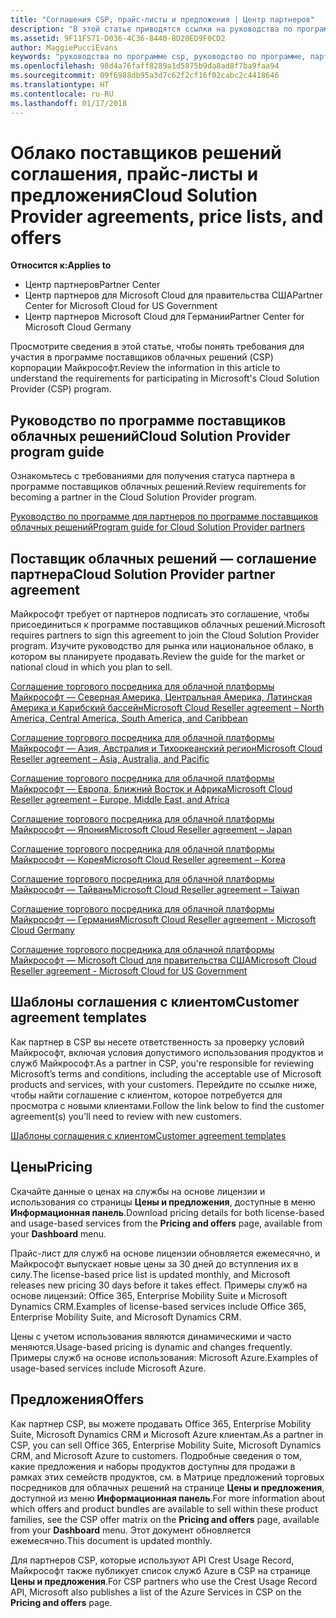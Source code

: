 ```yaml
---
title: "Соглашения CSP, прайс-листы и предложения | Центр партнеров"
description: "В этой статье приводятся ссылки на руководства по программе поставщиков облачных решений, соглашения партнеров, соглашения клиентов, прайс-листы и предложения."
ms.assetid: 9F11F571-D036-4C36-8440-8D20ED9F0CD2
author: MaggiePucciEvans
keywords: "руководства по программе csp, руководство по программе, партнерские соглашения, соглашение с клиентом, прейскуранты, предложения"
ms.openlocfilehash: 98d4a76faff8289a1d5875b9da8ad8f7ba9faa94
ms.sourcegitcommit: 09f6988db95a3d7c62f2cf16f02cabc2c4418646
ms.translationtype: HT
ms.contentlocale: ru-RU
ms.lasthandoff: 01/17/2018
---
```

# <a name="cloud-solution-provider-agreements-price-lists-and-offers"></a><span data-ttu-id="b136d-104">Облако поставщиков решений соглашения, прайс-листы и предложения</span><span class="sxs-lookup"><span data-stu-id="b136d-104">Cloud Solution Provider agreements, price lists, and offers</span></span>

**<span data-ttu-id="b136d-105">Относится к:</span><span class="sxs-lookup"><span data-stu-id="b136d-105">Applies to</span></span>**

-  <span data-ttu-id="b136d-106">Центр партнеров</span><span class="sxs-lookup"><span data-stu-id="b136d-106">Partner Center</span></span>
-  <span data-ttu-id="b136d-107">Центр партнеров для Microsoft Cloud для правительства США</span><span class="sxs-lookup"><span data-stu-id="b136d-107">Partner Center for Microsoft Cloud for US Government</span></span>
-  <span data-ttu-id="b136d-108">Центр партнеров Microsoft Cloud для Германии</span><span class="sxs-lookup"><span data-stu-id="b136d-108">Partner Center for Microsoft Cloud Germany</span></span>


<span data-ttu-id="b136d-109">Просмотрите сведения в этой статье, чтобы понять требования для участия в программе поставщиков облачных решений (CSP) корпорации Майкрософт.</span><span class="sxs-lookup"><span data-stu-id="b136d-109">Review the information in this article to understand the requirements for participating in Microsoft's Cloud Solution Provider (CSP) program.</span></span> 

## <a href="" id="programguide"></a><span data-ttu-id="b136d-110">Руководство по программе поставщиков облачных решений</span><span class="sxs-lookup"><span data-stu-id="b136d-110">Cloud Solution Provider program guide</span></span>


<span data-ttu-id="b136d-111">Ознакомьтесь с требованиями для получения статуса партнера в программе поставщиков облачных решений.</span><span class="sxs-lookup"><span data-stu-id="b136d-111">Review requirements for becoming a partner in the Cloud Solution Provider program.</span></span>

[<span data-ttu-id="b136d-112">Руководство по программе для партнеров по программе поставщиков облачных решений</span><span class="sxs-lookup"><span data-stu-id="b136d-112">Program guide for Cloud Solution Provider partners</span></span>](http://go.microsoft.com/fwlink/p/?LinkId=617100)

## <a href="" id="partneragreement"></a><span data-ttu-id="b136d-113">Поставщик облачных решений — соглашение партнера</span><span class="sxs-lookup"><span data-stu-id="b136d-113">Cloud Solution Provider partner agreement</span></span>


<span data-ttu-id="b136d-114">Майкрософт требует от партнеров подписать это соглашение, чтобы присоединиться к программе поставщиков облачных решений.</span><span class="sxs-lookup"><span data-stu-id="b136d-114">Microsoft requires partners to sign this agreement to join the Cloud Solution Provider program.</span></span> <span data-ttu-id="b136d-115">Изучите руководство для рынка или национальное облако, в котором вы планируете продавать.</span><span class="sxs-lookup"><span data-stu-id="b136d-115">Review the guide for the market or national cloud in which you plan to sell.</span></span>

[<span data-ttu-id="b136d-116">Соглашение торгового посредника для облачной платформы Майкрософт — Северная Америка, Центральная Америка, Латинская Америка и Карибский бассейн</span><span class="sxs-lookup"><span data-stu-id="b136d-116">Microsoft Cloud Reseller agreement – North America, Central America, South America, and Caribbean</span></span>](http://download.microsoft.com/download/2/C/8/2C8CAC17-FCE7-4F51-9556-4D77C7022DF5/MCRA2017_AOC_ENG_Sep20172_CR.pdf)

[<span data-ttu-id="b136d-117">Соглашение торгового посредника для облачной платформы Майкрософт — Азия, Австралия и Тихоокеанский регион</span><span class="sxs-lookup"><span data-stu-id="b136d-117">Microsoft Cloud Reseller agreement – Asia, Australia, and Pacific</span></span>](http://download.microsoft.com/download/2/C/8/2C8CAC17-FCE7-4F51-9556-4D77C7022DF5/MCRA2017_APOC_ENG_Sep20172_CR.pdf)

[<span data-ttu-id="b136d-118">Соглашение торгового посредника для облачной платформы Майкрософт — Европа, Ближний Восток и Африка</span><span class="sxs-lookup"><span data-stu-id="b136d-118">Microsoft Cloud Reseller agreement – Europe, Middle East, and Africa</span></span>](http://download.microsoft.com/download/2/C/8/2C8CAC17-FCE7-4F51-9556-4D77C7022DF5/MCRA2017_EOC_ENG_Sep20172_CR.pdf)

[<span data-ttu-id="b136d-119">Соглашение торгового посредника для облачной платформы Майкрософт — Япония</span><span class="sxs-lookup"><span data-stu-id="b136d-119">Microsoft Cloud Reseller agreement – Japan</span></span>](http://download.microsoft.com/download/2/C/8/2C8CAC17-FCE7-4F51-9556-4D77C7022DF5/MCRA2017_JPN_ENG_Sep20172_CR.pdf)

[<span data-ttu-id="b136d-120">Соглашение торгового посредника для облачной платформы Майкрософт — Корея</span><span class="sxs-lookup"><span data-stu-id="b136d-120">Microsoft Cloud Reseller agreement – Korea</span></span>](http://download.microsoft.com/download/2/C/8/2C8CAC17-FCE7-4F51-9556-4D77C7022DF5/MCRA2017_KOR_ENG_Sep20172_CR.pdf)

[<span data-ttu-id="b136d-121">Соглашение торгового посредника для облачной платформы Майкрософт — Тайвань</span><span class="sxs-lookup"><span data-stu-id="b136d-121">Microsoft Cloud Reseller agreement – Taiwan</span></span>](http://download.microsoft.com/download/2/C/8/2C8CAC17-FCE7-4F51-9556-4D77C7022DF5/MCRA2017_TAI_ENG_Sep20172_CR.pdf)

[<span data-ttu-id="b136d-122">Соглашение торгового посредника для облачной платформы Майкрософт — Германия</span><span class="sxs-lookup"><span data-stu-id="b136d-122">Microsoft Cloud Reseller agreement - Microsoft Cloud Germany</span></span>](http://download.microsoft.com/download/2/C/8/2C8CAC17-FCE7-4F51-9556-4D77C7022DF5/MCRA2017_EOC_GER_ENG_Sep20172_CR_GermanCloud.pdf)

[<span data-ttu-id="b136d-123">Соглашение торгового посредника для облачной платформы Майкрософт — Microsoft Cloud для правительства США</span><span class="sxs-lookup"><span data-stu-id="b136d-123">Microsoft Cloud Reseller agreement - Microsoft Cloud for US Government</span></span>](http://download.microsoft.com/download/2/C/8/2C8CAC17-FCE7-4F51-9556-4D77C7022DF5/MCRA2017_AOC_USGCC_ENG_Sep20172_CR.pdf)

## <a href="" id="customeragreementtemplate"></a><span data-ttu-id="b136d-124">Шаблоны соглашения с клиентом</span><span class="sxs-lookup"><span data-stu-id="b136d-124">Customer agreement templates</span></span>


<span data-ttu-id="b136d-125">Как партнер в CSP вы несете ответственность за проверку условий Майкрософт, включая условия допустимого использования продуктов и служб Майкрософт.</span><span class="sxs-lookup"><span data-stu-id="b136d-125">As a partner in CSP, you're responsible for reviewing Microsoft’s terms and conditions, including the acceptable use of Microsoft products and services, with your customers.</span></span> <span data-ttu-id="b136d-126">Перейдите по ссылке ниже, чтобы найти соглашение с клиентом, которое потребуется для просмотра с новыми клиентами.</span><span class="sxs-lookup"><span data-stu-id="b136d-126">Follow the link below to find the customer agreement(s) you'll need to review with new customers.</span></span> 

[<span data-ttu-id="b136d-127">Шаблоны соглашения с клиентом</span><span class="sxs-lookup"><span data-stu-id="b136d-127">Customer agreement templates</span></span>](agreements.md)

## <a name="pricing"></a><span data-ttu-id="b136d-128">Цены</span><span class="sxs-lookup"><span data-stu-id="b136d-128">Pricing</span></span>


<span data-ttu-id="b136d-129">Скачайте данные о ценах на службы на основе лицензии и использования со страницы **Цены и предложения**, доступные в меню **Информационная панель**.</span><span class="sxs-lookup"><span data-stu-id="b136d-129">Download pricing details for both license-based and usage-based services from the **Pricing and offers** page, available from your **Dashboard** menu.</span></span> 

<span data-ttu-id="b136d-130">Прайс-лист для служб на основе лицензии обновляется ежемесячно, и Майкрософт выпускает новые цены за 30 дней до вступления их в силу.</span><span class="sxs-lookup"><span data-stu-id="b136d-130">The license-based price list is updated monthly, and Microsoft releases new pricing 30 days before it takes effect.</span></span> <span data-ttu-id="b136d-131">Примеры служб на основе лицензий: Office 365, Enterprise Mobility Suite и Microsoft Dynamics CRM.</span><span class="sxs-lookup"><span data-stu-id="b136d-131">Examples of license-based services include Office 365, Enterprise Mobility Suite, and Microsoft Dynamics CRM.</span></span> 

<span data-ttu-id="b136d-132">Цены с учетом использования являются динамическими и часто меняются.</span><span class="sxs-lookup"><span data-stu-id="b136d-132">Usage-based pricing is dynamic and changes frequently.</span></span> <span data-ttu-id="b136d-133">Примеры служб на основе использования: Microsoft Azure.</span><span class="sxs-lookup"><span data-stu-id="b136d-133">Examples of usage-based services include Microsoft Azure.</span></span>


## <a name="offers"></a><span data-ttu-id="b136d-134">Предложения</span><span class="sxs-lookup"><span data-stu-id="b136d-134">Offers</span></span>


<span data-ttu-id="b136d-135">Как партнер CSP, вы можете продавать Office 365, Enterprise Mobility Suite, Microsoft Dynamics CRM и Microsoft Azure клиентам.</span><span class="sxs-lookup"><span data-stu-id="b136d-135">As a partner in CSP, you can sell Office 365, Enterprise Mobility Suite, Microsoft Dynamics CRM, and Microsoft Azure to customers.</span></span> <span data-ttu-id="b136d-136">Подробные сведения о том, какие предложения и наборы продуктов доступны для продажи в рамках этих семейств продуктов, см. в Матрице предложений торговых посредников для облачных решений на странице **Цены и предложения**, доступной из меню **Информационная панель**.</span><span class="sxs-lookup"><span data-stu-id="b136d-136">For more information about which offers and product bundles are available to sell within these product families, see the CSP offer matrix on the **Pricing and offers** page, available from your **Dashboard** menu.</span></span> <span data-ttu-id="b136d-137">Этот документ обновляется ежемесячно.</span><span class="sxs-lookup"><span data-stu-id="b136d-137">This document is updated monthly.</span></span>

<span data-ttu-id="b136d-138">Для партнеров CSP, которые используют API Crest Usage Record, Майкрософт также публикует список служб Azure в CSP на странице **Цены и предложения**.</span><span class="sxs-lookup"><span data-stu-id="b136d-138">For CSP partners who use the Crest Usage Record API, Microsoft also publishes a list of the Azure Services in CSP on the **Pricing and offers** page.</span></span>


